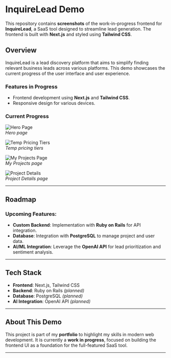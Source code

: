 # InquireLead Demo

This repository contains **screenshots** of the work-in-progress frontend for **InquireLead**, a SaaS tool designed to streamline lead generation. The frontend is built with **Next.js** and styled using **Tailwind CSS**.

## Overview

InquireLead is a lead discovery platform that aims to simplify finding relevant business leads across various platforms. This demo showcases the current progress of the user interface and user experience.

### Features in Progress

- Frontend development using **Next.js** and **Tailwind CSS**.
- Responsive design for various devices.

### Current Progress

![Hero Page]([path/to/screenshot1.png](https://github.com/thejoshyee/inquirelead_demo/blob/main/screenshots/hero-page.png))  
*Hero page*

![Temp Pricing Tiers]([path/to/screenshot2.png](https://github.com/thejoshyee/inquirelead_demo/blob/main/screenshots/pricing-tiers.png))  
*Temp pricing tiers*

![My Projects Page]([path/to/screenshot3.png](https://github.com/thejoshyee/inquirelead_demo/blob/main/screenshots/my-projects.png))  
*My Projects page*

![Project Details]([path/to/screenshot3.png](https://github.com/thejoshyee/inquirelead_demo/blob/main/screenshots/my-projects.png))  
*Project Details page*

---

## Roadmap

### Upcoming Features:

- **Custom Backend**: Implementation with **Ruby on Rails** for API integration.
- **Database**: Integration with **PostgreSQL** to manage project and user data.
- **AI/ML Integration**: Leverage the **OpenAI API** for lead prioritization and sentiment analysis.

---

## Tech Stack

- **Frontend**: Next.js, Tailwind CSS
- **Backend**: Ruby on Rails *(planned)*
- **Database**: PostgreSQL *(planned)*
- **AI Integration**: OpenAI API *(planned)*

---

## About This Demo

This project is part of my **portfolio** to highlight my skills in modern web development. It is currently a **work in progress**, focused on building the frontend UI as a foundation for the full-featured SaaS tool.

---
